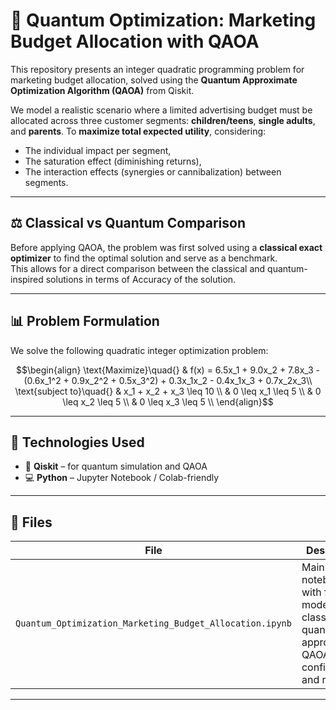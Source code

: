 # 🎯 Quantum Optimization: Marketing Budget Allocation with QAOA

This repository presents an integer quadratic programming problem for marketing budget allocation, solved using the **Quantum Approximate Optimization Algorithm (QAOA)** from Qiskit.  

We model a realistic scenario where a limited advertising budget must be allocated across three customer segments: **children/teens**, **single adults**, and **parents**. To **maximize total expected utility**, considering:
- The individual impact per segment,
- The saturation effect (diminishing returns),
- The interaction effects (synergies or cannibalization) between segments.

---

## ⚖️ Classical vs Quantum Comparison

Before applying QAOA, the problem was first solved using a **classical exact optimizer** to find the optimal solution and serve as a benchmark.  
This allows for a direct comparison between the classical and quantum-inspired solutions in terms of Accuracy of the solution.

---

## 📊 Problem Formulation

We solve the following quadratic integer optimization problem:

$$\begin{align}
\text{Maximize}\quad{} & f(x) = 6.5x_1 + 9.0x_2 + 7.8x_3 - (0.6x_1^2 + 0.9x_2^2 + 0.5x_3^2) + 0.3x_1x_2 - 0.4x_1x_3 + 0.7x_2x_3\\
\text{subject to}\quad{} & x_1 + x_2 + x_3 \leq 10   \\
                         & 0 \leq x_1 \leq 5         \\
                         & 0 \leq x_2 \leq 5         \\
                         & 0 \leq x_3 \leq 5         \\
\end{align}$$

---

## 🚀 Technologies Used

- 🧠 **Qiskit** – for quantum simulation and QAOA
- 💻 **Python** – Jupyter Notebook / Colab-friendly

---

## 📁 Files

| File | Description |
|------|-------------|
| `Quantum_Optimization_Marketing_Budget_Allocation.ipynb` | Main notebook with full model, classic and quantum approach, QAOA configuration, and results |

---


